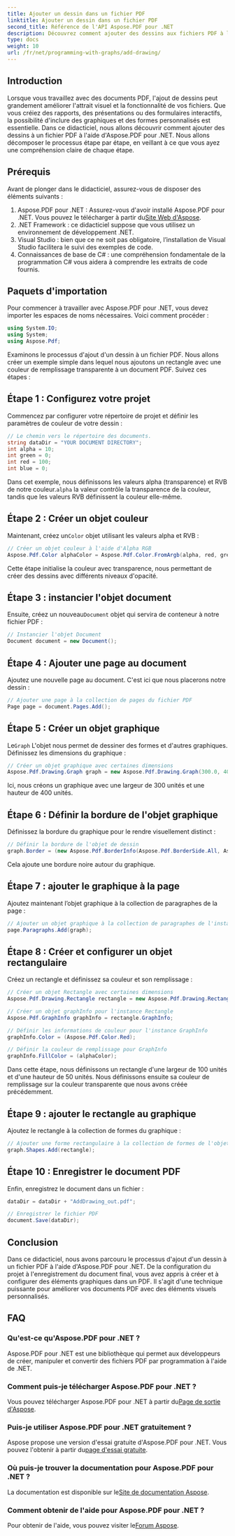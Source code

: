 ```yaml
---
title: Ajouter un dessin dans un fichier PDF
linktitle: Ajouter un dessin dans un fichier PDF
second_title: Référence de l'API Aspose.PDF pour .NET
description: Découvrez comment ajouter des dessins aux fichiers PDF à l'aide d'Aspose.PDF pour .NET. Ce guide étape par étape couvre les paramètres de couleur, l'ajout de formes et l'enregistrement de votre PDF.
type: docs
weight: 10
url: /fr/net/programming-with-graphs/add-drawing/
---
```

## Introduction

Lorsque vous travaillez avec des documents PDF, l'ajout de dessins peut grandement améliorer l'attrait visuel et la fonctionnalité de vos fichiers. Que vous créiez des rapports, des présentations ou des formulaires interactifs, la possibilité d'inclure des graphiques et des formes personnalisés est essentielle. Dans ce didacticiel, nous allons découvrir comment ajouter des dessins à un fichier PDF à l'aide d'Aspose.PDF pour .NET. Nous allons décomposer le processus étape par étape, en veillant à ce que vous ayez une compréhension claire de chaque étape.

## Prérequis

Avant de plonger dans le didacticiel, assurez-vous de disposer des éléments suivants :

1.  Aspose.PDF pour .NET : Assurez-vous d'avoir installé Aspose.PDF pour .NET. Vous pouvez le télécharger à partir du[Site Web d'Aspose](https://releases.aspose.com/pdf/net/).
2. .NET Framework : ce didacticiel suppose que vous utilisez un environnement de développement .NET.
3. Visual Studio : bien que ce ne soit pas obligatoire, l’installation de Visual Studio facilitera le suivi des exemples de code.
4. Connaissances de base de C# : une compréhension fondamentale de la programmation C# vous aidera à comprendre les extraits de code fournis.

## Paquets d'importation

Pour commencer à travailler avec Aspose.PDF pour .NET, vous devez importer les espaces de noms nécessaires. Voici comment procéder :

```csharp
using System.IO;
using System;
using Aspose.Pdf;
```

Examinons le processus d'ajout d'un dessin à un fichier PDF. Nous allons créer un exemple simple dans lequel nous ajoutons un rectangle avec une couleur de remplissage transparente à un document PDF. Suivez ces étapes :

## Étape 1 : Configurez votre projet

Commencez par configurer votre répertoire de projet et définir les paramètres de couleur de votre dessin :

```csharp
// Le chemin vers le répertoire des documents.
string dataDir = "YOUR DOCUMENT DIRECTORY";
int alpha = 10;
int green = 0;
int red = 100;
int blue = 0;
```

 Dans cet exemple, nous définissons les valeurs alpha (transparence) et RVB de notre couleur.`alpha` la valeur contrôle la transparence de la couleur, tandis que les valeurs RVB définissent la couleur elle-même.

## Étape 2 : Créer un objet couleur

 Maintenant, créez un`Color` objet utilisant les valeurs alpha et RVB :

```csharp
// Créer un objet couleur à l'aide d'Alpha RGB
Aspose.Pdf.Color alphaColor = Aspose.Pdf.Color.FromArgb(alpha, red, green, blue); // Fournir un canal alpha
```

Cette étape initialise la couleur avec transparence, nous permettant de créer des dessins avec différents niveaux d'opacité.

## Étape 3 : instancier l'objet document

 Ensuite, créez un nouveau`Document` objet qui servira de conteneur à notre fichier PDF :

```csharp
// Instancier l'objet Document
Document document = new Document();
```

## Étape 4 : Ajouter une page au document

Ajoutez une nouvelle page au document. C'est ici que nous placerons notre dessin :

```csharp
// Ajouter une page à la collection de pages du fichier PDF
Page page = document.Pages.Add();
```

## Étape 5 : Créer un objet graphique

 Le`Graph` L'objet nous permet de dessiner des formes et d'autres graphiques. Définissez les dimensions du graphique :

```csharp
// Créer un objet graphique avec certaines dimensions
Aspose.Pdf.Drawing.Graph graph = new Aspose.Pdf.Drawing.Graph(300.0, 400.0);
```

Ici, nous créons un graphique avec une largeur de 300 unités et une hauteur de 400 unités.

## Étape 6 : Définir la bordure de l'objet graphique

Définissez la bordure du graphique pour le rendre visuellement distinct :

```csharp
// Définir la bordure de l'objet de dessin
graph.Border = (new Aspose.Pdf.BorderInfo(Aspose.Pdf.BorderSide.All, Aspose.Pdf.Color.Black));
```

Cela ajoute une bordure noire autour du graphique.

## Étape 7 : ajouter le graphique à la page

Ajoutez maintenant l’objet graphique à la collection de paragraphes de la page :

```csharp
// Ajouter un objet graphique à la collection de paragraphes de l'instance de page
page.Paragraphs.Add(graph);
```

## Étape 8 : Créer et configurer un objet rectangulaire

Créez un rectangle et définissez sa couleur et son remplissage :

```csharp
// Créer un objet Rectangle avec certaines dimensions
Aspose.Pdf.Drawing.Rectangle rectangle = new Aspose.Pdf.Drawing.Rectangle(0, 0, 100, 50);

// Créer un objet graphInfo pour l'instance Rectangle
Aspose.Pdf.GraphInfo graphInfo = rectangle.GraphInfo;

// Définir les informations de couleur pour l'instance GraphInfo
graphInfo.Color = (Aspose.Pdf.Color.Red);

// Définir la couleur de remplissage pour GraphInfo
graphInfo.FillColor = (alphaColor);
```

Dans cette étape, nous définissons un rectangle d'une largeur de 100 unités et d'une hauteur de 50 unités. Nous définissons ensuite sa couleur de remplissage sur la couleur transparente que nous avons créée précédemment.

## Étape 9 : ajouter le rectangle au graphique

Ajoutez le rectangle à la collection de formes du graphique :

```csharp
// Ajouter une forme rectangulaire à la collection de formes de l'objet graphique
graph.Shapes.Add(rectangle);
```

## Étape 10 : Enregistrer le document PDF

Enfin, enregistrez le document dans un fichier :

```csharp
dataDir = dataDir + "AddDrawing_out.pdf";

// Enregistrer le fichier PDF
document.Save(dataDir);
```

## Conclusion

Dans ce didacticiel, nous avons parcouru le processus d'ajout d'un dessin à un fichier PDF à l'aide d'Aspose.PDF pour .NET. De la configuration du projet à l'enregistrement du document final, vous avez appris à créer et à configurer des éléments graphiques dans un PDF. Il s'agit d'une technique puissante pour améliorer vos documents PDF avec des éléments visuels personnalisés.

## FAQ

### Qu'est-ce qu'Aspose.PDF pour .NET ?

Aspose.PDF pour .NET est une bibliothèque qui permet aux développeurs de créer, manipuler et convertir des fichiers PDF par programmation à l'aide de .NET.

### Comment puis-je télécharger Aspose.PDF pour .NET ?

 Vous pouvez télécharger Aspose.PDF pour .NET à partir du[Page de sortie d'Aspose](https://releases.aspose.com/pdf/net/).

### Puis-je utiliser Aspose.PDF pour .NET gratuitement ?

 Aspose propose une version d'essai gratuite d'Aspose.PDF pour .NET. Vous pouvez l'obtenir à partir du[page d'essai gratuite](https://releases.aspose.com/).

### Où puis-je trouver la documentation pour Aspose.PDF pour .NET ?

 La documentation est disponible sur le[Site de documentation Aspose](https://reference.aspose.com/pdf/net/).

### Comment obtenir de l'aide pour Aspose.PDF pour .NET ?

 Pour obtenir de l'aide, vous pouvez visiter le[Forum Aspose](https://forum.aspose.com/c/pdf/10).